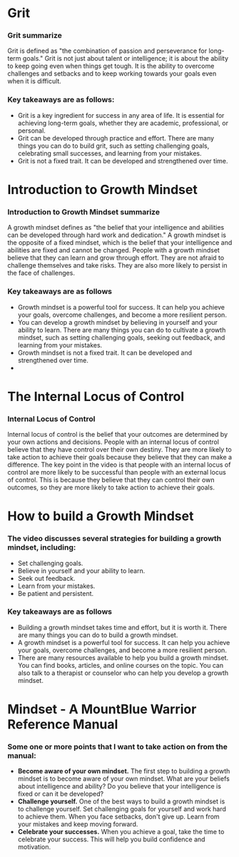 # Grit

### Grit summarize
Grit is defined as "the combination of passion and perseverance for long-term goals." Grit is not just about talent or intelligence; it is about the ability to keep going even when things get tough. It is the ability to overcome challenges and setbacks and to keep working towards your goals even when it is difficult.

### Key takeaways are as follows:
* Grit is a key ingredient for success in any area of life. It is essential for achieving long-term goals, whether they are academic, professional, or personal.
* Grit can be developed through practice and effort. There are many things you can do to build grit, such as setting challenging goals, celebrating small successes, and learning from your mistakes.
* Grit is not a fixed trait. It can be developed and strengthened over time.
  
# Introduction to Growth Mindset

### Introduction to Growth Mindset summarize
A growth mindset defines  as "the belief that your intelligence and abilities can be developed through hard work and dedication." A growth mindset is the opposite of a fixed mindset, which is the belief that your intelligence and abilities are fixed and cannot be changed.
People with a growth mindset believe that they can learn and grow through effort. They are not afraid to challenge themselves and take risks. They are also more likely to persist in the face of challenges.

### Key takeaways are as follows
* Growth mindset is a powerful tool for success. It can help you achieve your goals, overcome challenges, and become a more resilient person.
* You can develop a growth mindset by believing in yourself and your ability to learn. There are many things you can do to cultivate a growth mindset, such as setting challenging goals, seeking out feedback, and learning from your mistakes.
* Growth mindset is not a fixed trait. It can be developed and strengthened over time.
* 
# The Internal Locus of Control

### Internal Locus of Control
Internal locus of control is the belief that your outcomes are determined by your own actions and decisions. People with an internal locus of control believe that they have control over their own destiny. They are more likely to take action to achieve their goals because they believe that they can make a difference.
The key point in the video is that people with an internal locus of control are more likely to be successful than people with an external locus of control. This is because they believe that they can control their own outcomes, so they are more likely to take action to achieve their goals.

# How to build a Growth Mindset

### The video discusses several strategies for building a growth mindset, including:
* Set challenging goals.
* Believe in yourself and your ability to learn.
* Seek out feedback.
* Learn from your mistakes.
* Be patient and persistent.
  

### Key takeaways are as follows
* Building a growth mindset takes time and effort, but it is worth it. There are many things you can do to build a growth mindset.
* A growth mindset is a powerful tool for success. It can help you achieve your goals, overcome challenges, and become a more resilient person.
* There are many resources available to help you build a growth mindset. You can find books, articles, and online courses on the topic. You can also talk to a therapist or counselor who can help you develop a growth mindset.

# Mindset - A MountBlue Warrior Reference Manual

### Some one or more points that I want to take action on from the manual:
* **Become aware of your own mindset.** The first step to building a growth mindset is to become aware of your own mindset. What are your beliefs about intelligence and ability? Do you believe that your intelligence is fixed or can it be developed?
* **Challenge yourself.** One of the best ways to build a growth mindset is to challenge yourself. Set challenging goals for yourself and work hard to achieve them. When you face setbacks, don't give up. Learn from your mistakes and keep moving forward.
* **Celebrate your successes.** When you achieve a goal, take the time to celebrate your success. This will help you build confidence and motivation.
